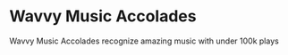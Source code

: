 # Wavvy Music Accolades
Wavvy Music Accolades recognize amazing music with under 100k plays
<!--stackedit_data:
eyJoaXN0b3J5IjpbLTI0MzY2ODIzNF19
-->